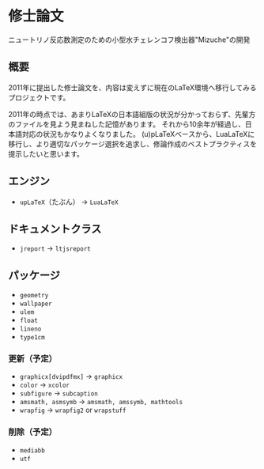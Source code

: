 # 修士論文

ニュートリノ反応数測定のための小型水チェレンコフ検出器"Mizuche"の開発

## 概要

2011年に提出した修士論文を、内容は変えずに現在のLaTeX環境へ移行してみるプロジェクトです。

2011年の時点では、あまりLaTeXの日本語組版の状況が分かっておらず、先輩方のファイルを見よう見まねした記憶があります。
それから10余年が経過し、日本語対応の状況もかなりよくなりました。
(u)pLaTeXベースから、LuaLaTeXに移行し、より適切なパッケージ選択を追求し、修論作成のベストプラクティスを提示したいと思います。

## エンジン

- `upLaTeX`（たぶん） → `LuaLaTeX`

## ドキュメントクラス

- `jreport` → `ltjsreport`

## パッケージ

- `geometry`
- `wallpaper`
- `ulem`
- `float`
- `lineno`
- `type1cm`

### 更新（予定）

- `graphicx[dvipdfmx]` → `graphicx`
- `color` → `xcolor`
- `subfigure` → `subcaption`
- `amsmath, asmsymb` → `amsmath, amssymb, mathtools`
- `wrapfig` → `wrapfig2` or `wrapstuff`

### 削除（予定）

- `mediabb`
- `utf`
